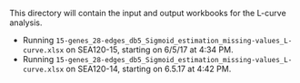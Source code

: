 This directory will contain the input and output workbooks for the L-curve analysis.
* Running `15-genes_28-edges_db5_Sigmoid_estimation_missing-values_L-curve.xlsx` on SEA120-15, starting on 6/5/17 at 4:34 PM.
* Running `15-genes_28-edges_db5_Sigmoid_estimation_missing-values_L-curve.xlsx` on SEA120-14, starting on 6.5.17 at 4:42 PM.
